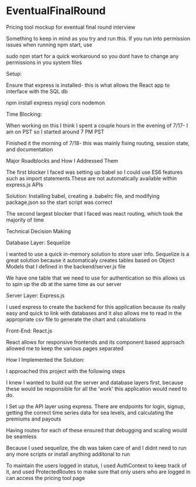 # EventualFinalRound
Pricing tool mockup for eventual final round interview

Something to keep in mind as you try and run this. If you run into permission issues when running npm start, use 

sudo npm start for a quick workaround so you dont have to change any permissions in you system files 


Setup: 

Ensure that express is installed- this is what allows the React app to interface with the SQL db

npm install express mysql cors nodemon



Time Blocking:

When working on this I think I spent a couple hours in the evening of 7/17- I am on PST so I started around 7 PM PST 

Finished it the morning of 7/18- this was mainly fixing routing, session state, and documentation 

Major Roadblocks and How I Addressed Them

The first blocker I faced was setting up babel so I could use ES6 features such as import statements.These are not automatically available within express.js APIs

Solution: Installing babel, creating a .babelrc file, and modifying package.json so the start script was correct

The second largest blocker that I faced was react routing, which took the majority of time

Technical Decision Making

Database Layer: Sequelize

I wanted to use a quick in-memory solution to store user info. Sequelize is a great solution because it automaticaly creates tables based on Object Models that I defined in the backend/server.js file

We have one table that we need to use for authentication so this allows us to spin up the db at the same time as our server

Server Layer: Express.js 

I used express to create the backend for this application because its really easy and quick to link with databases and it also allows me to read in the appropriate csv file to generate the chart and calculations

Front-End: React.js

React allows for responsive frontends and its component based approach allowed me to keep the various pages separated 


How I Implemented the Solution: 

I approached this project with the following steps

I knew I wanted to build out the server and database layers first, because these would be responsible for all the 'work' this application would need to do. 

I Set up the API layer using express. There are endpoints for login, signup, getting the correct time series data for sea levels, and calculating the premiums and payouts

Having routes for each of these ensured that debugging and scaling would be seamless

Because I used sequelize, the db was taken care of and I didnt need to run any more scripts or install anything additonal to run 

To maintain the users logged in status, I used AuthContext to keep track of it, and used ProtectedRoutes to make sure that only users who are logged in can access the pricing tool page
